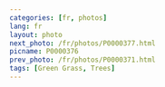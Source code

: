 ```yaml
---
categories: [fr, photos]
lang: fr
layout: photo
next_photo: /fr/photos/P0000377.html
picname: P0000376
prev_photo: /fr/photos/P0000371.html
tags: [Green Grass, Trees]
---
```

